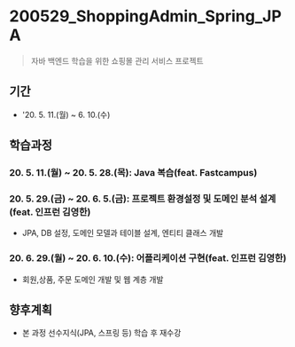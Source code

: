 
# 200529_ShoppingAdmin_Spring_JPA
> 자바 백엔드 학습을 위한 쇼핑몰 관리 서비스 프로젝트

## 기간
* '20. 5. 11.(월) ~ 6. 10.(수)

## 학습과정
### 20. 5. 11.(월) ~ 20. 5. 28.(목): Java 복습(feat. Fastcampus)
### 20. 5. 29.(금) ~ 20. 6. 5.(금): 프로젝트 환경설정 및 도메인 분석 설계(feat. 인프런 김영한)
* JPA, DB 설정, 도메인 모델과 테이블 설계, 엔티티 클래스 개발 
### 20. 6. 29.(월) ~ 20. 6. 10.(수): 어플리케이션 구현(feat. 인프런 김영한)
* 회원,상품, 주문 도메인 개발 및 웹 계층 개발

## 향후계획
* 본 과정 선수지식(JPA, 스프링 등) 학습 후 재수강

